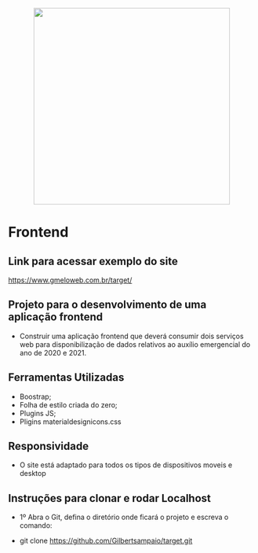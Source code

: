<p align="center"><a href="https://www.gmeloweb.com.br" target="_blank"><img src="https://www.gmeloweb.com.br/images/logo-proposta.png" width="400"></a></p>

# Frontend

## Link para acessar exemplo do site

https://www.gmeloweb.com.br/target/

## Projeto para o desenvolvimento de uma aplicação frontend

- Construir uma aplicação frontend que deverá consumir dois serviços web para disponibilização de
dados relativos ao auxílio emergencial do ano de 2020 e 2021.

## Ferramentas Utilizadas

- Boostrap;
- Folha de estilo criada do zero;
- Plugins JS;
- Pligins materialdesignicons.css

## Responsividade

- O site está adaptado para todos os tipos de dispositivos moveis e desktop

## Instruções para clonar e rodar Localhost

- 1º Abra o Git, defina o diretório onde ficará o projeto e escreva o comando:

* git clone https://github.com/Gilbertsampaio/target.git
